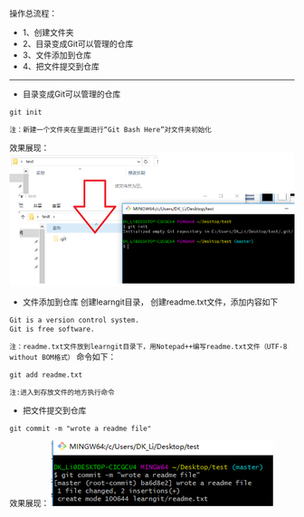 操作总流程：
- 1、创建文件夹
- 2、目录变成Git可以管理的仓库
- 3、文件添加到仓库
- 4、把文件提交到仓库

----------

- 目录变成Git可以管理的仓库
```
git init
```
`注：新建一个文件夹在里面进行“Git Bash Here”对文件夹初始化`

效果展现：
![](image/3-1.png)
- 文件添加到仓库
创建learngit目录，
创建readme.txt文件，添加内容如下
```
Git is a version control system.
Git is free software.
```
`注：readme.txt文件放到learngit目录下，用Notepad++编写readme.txt文件（UTF-8 without BOM格式）`
命令如下：
```
git add readme.txt
```
`注:进入到存放文件的地方执行命令`

- 把文件提交到仓库
```
git commit -m "wrote a readme file"
```
效果展现：
![image](image/3-2.png)